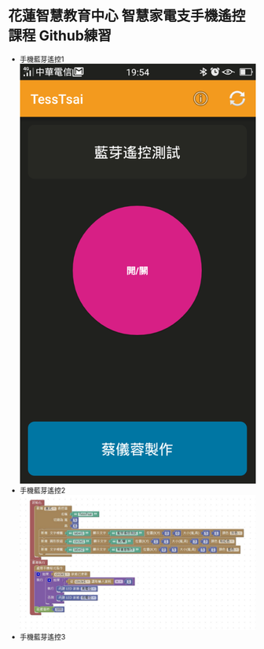 # 花蓮智慧教育中心 智慧家電支手機遙控課程 Github練習
* 手機藍芽遙控1
![alt 文字](test1.png "學員手機畫面截圖")
* 手機藍芽遙控2
![alt 文字](Test1.jpg "學員手機畫面截圖")
* 手機藍芽遙控3
